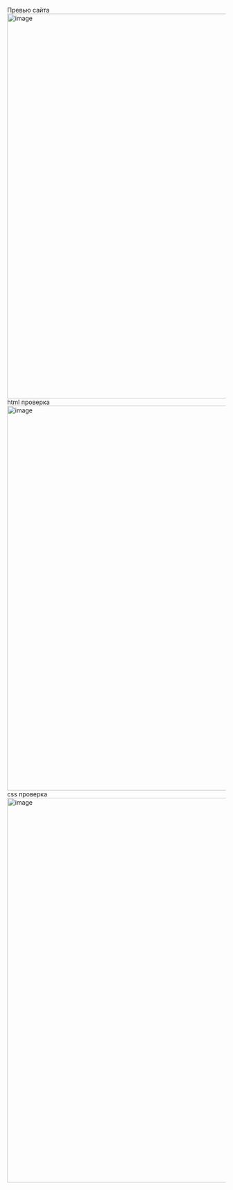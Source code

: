 Превью сайта
<img width="1910" height="885" alt="image" src="https://github.com/user-attachments/assets/25e6e16d-336b-472f-a399-c14530a29ef7" />
html проверка
<img width="1910" height="885" alt="image" src="https://github.com/user-attachments/assets/b833fec6-bcd7-4bcc-8225-a9febaebc783" />
css проверка
<img width="1910" height="885" alt="image" src="https://github.com/user-attachments/assets/1db818ee-4a18-49ef-86b1-3be4f11728c4" />
